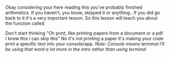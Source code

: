 

Okay considering your here reading this you've probably finished arithmetics. If you haven't, you know, skipped it or anything.. If you did go back to it it's a very important lesson. So this lesson will teach you about the function called

Don't start thinking "Oh print, like printing papers from a document or a pdf I know this I can skip this" No it's not printing a paper it's making your code print a specific text into your console/app. *Note: Console means terminal I'll be using that word a lot more in the intro rather than using terminal* 


